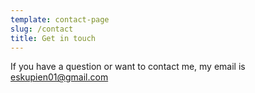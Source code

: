 ```yaml
---
template: contact-page
slug: /contact
title: Get in touch
---
```

If you have a question or want to contact me, my email is eskupien01@gmail.com